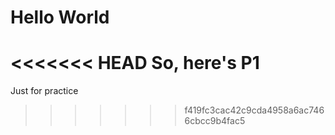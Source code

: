 # Hello World


<<<<<<< HEAD
So, here's P1
=======
Just for practice
>>>>>>> f419fc3cac42c9cda4958a6ac7466cbcc9b4fac5
